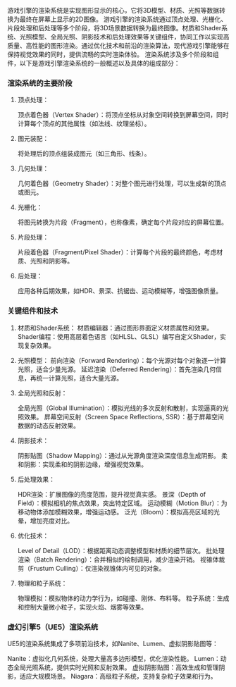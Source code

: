   游戏引擎的渲染系统是实现图形显示的核心，它将3D模型、材质、光照等数据转换为最终在屏幕上显示的2D图像。
游戏引擎的渲染系统通过顶点处理、光栅化、片段处理和后处理等多个阶段，将3D场景数据转换为最终图像。材质和Shader系统、光照模型、全局光照、阴影技术和后处理效果等关键组件，协同工作以实现高质量、高性能的图形渲染。通过优化技术和前沿的渲染算法，现代游戏引擎能够在保持视觉效果的同时，提供流畅的实时渲染体验。
渲染系统涉及多个阶段和组件，以下是游戏引擎渲染系统的一般概述以及具体的组成部分：

### 渲染系统的主要阶段

1. 顶点处理：
    
    顶点着色器（Vertex Shader）：将顶点坐标从对象空间转换到屏幕空间，同时计算每个顶点的其他属性（如法线、纹理坐标）。
2. 图元装配：
    
    将处理后的顶点组装成图元（如三角形、线条）。
3. 几何处理：
    
    几何着色器（Geometry Shader）：对整个图元进行处理，可以生成新的顶点或图元。
4. 光栅化：
    
    将图元转换为片段（Fragment），也称像素，确定每个片段对应的屏幕位置。
5. 片段处理：
    
    片段着色器（Fragment/Pixel Shader）：计算每个片段的最终颜色，考虑材质、光照和阴影等。
6. 后处理：
    
    应用各种后期效果，如HDR、景深、抗锯齿、运动模糊等，增强图像质量。

### 关键组件和技术

1. 材质和Shader系统：
    材质编辑器：通过图形界面定义材质属性和效果。
    Shader编程：使用高层着色语言（如HLSL、GLSL）编写自定义Shader，实现复杂效果。
2. 光照模型：
    前向渲染（Forward Rendering）：每个光源对每个对象逐一计算光照，适合少量光源。
    延迟渲染（Deferred Rendering）：首先渲染几何信息，再统一计算光照，适合大量光源。
3. 全局光照和反射：
    
    全局光照（Global Illumination）：模拟光线的多次反射和散射，实现逼真的光照效果。
    屏幕空间反射（Screen Space Reflections, SSR）：基于屏幕空间数据的动态反射效果。
4. 阴影技术：
    
    阴影贴图（Shadow Mapping）：通过从光源角度渲染深度信息生成阴影。
    柔和阴影：实现柔和的阴影边缘，增强视觉效果。
5. 后处理效果：
    
    HDR渲染：扩展图像的亮度范围，提升视觉真实感。
    景深（Depth of Field）：模拟相机的焦点效果，突出特定区域。
    运动模糊（Motion Blur）：为移动物体添加模糊效果，增强运动感。
    泛光（Bloom）：模拟高亮区域的光晕，增加亮度对比。
6. 优化技术：
    
    Level of Detail（LOD）：根据距离动态调整模型和材质的细节层次。
    批处理渲染（Batch Rendering）：合并相似的绘制调用，减少渲染开销。
    视锥体裁剪（Frustum Culling）：仅渲染视锥体内可见的对象。
7. 物理和粒子系统：
    
    物理模拟：模拟物体的动力学行为，如碰撞、刚体、布料等。
    粒子系统：生成和控制大量微小粒子，实现火焰、烟雾等效果。

### 虚幻引擎5（UE5）渲染系统
UE5的渲染系统集成了多项前沿技术，如Nanite、Lumen、虚拟阴影贴图等：

Nanite：虚拟化几何系统，处理大量高多边形模型，优化渲染性能。
Lumen：动态全局光照系统，提供实时光照和反射效果。
虚拟阴影贴图：高效生成和管理阴影，适应大规模场景。
Niagara：高级粒子系统，支持复杂粒子效果和行为。